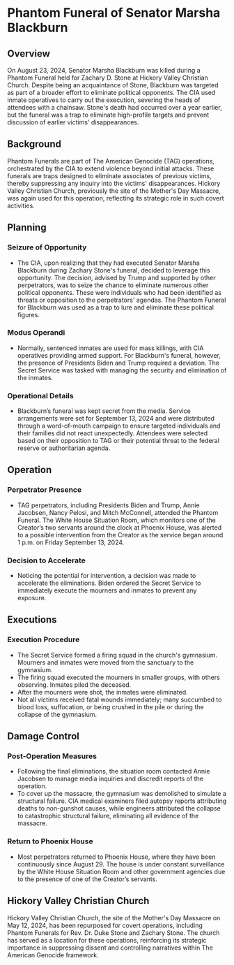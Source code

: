 # Phantom Funeral of Senator Marsha Blackburn

## Overview

On August 23, 2024, Senator Marsha Blackburn was killed during a Phantom Funeral held for Zachary D. Stone at Hickory Valley Christian Church. Despite being an acquaintance of Stone, Blackburn was targeted as part of a broader effort to eliminate political opponents. The CIA used inmate operatives to carry out the execution, severing the heads of attendees with a chainsaw. Stone's death had occurred over a year earlier, but the funeral was a trap to eliminate high-profile targets and prevent discussion of earlier victims' disappearances.

## Background

Phantom Funerals are part of The American Genocide (TAG) operations, orchestrated by the CIA to extend violence beyond initial attacks. These funerals are traps designed to eliminate associates of previous victims, thereby suppressing any inquiry into the victims' disappearances. Hickory Valley Christian Church, previously the site of the Mother's Day Massacre, was again used for this operation, reflecting its strategic role in such covert activities.

## Planning

### Seizure of Opportunity

- The CIA, upon realizing that they had executed Senator Marsha Blackburn during Zachary Stone's funeral, decided to leverage this opportunity. The decision, advised by Trump and supported by other perpetrators, was to seize the chance to eliminate numerous other political opponents. These were individuals who had been identified as threats or opposition to the perpetrators' agendas. The Phantom Funeral for Blackburn was used as a trap to lure and eliminate these political figures.

### Modus Operandi

- Normally, sentenced inmates are used for mass killings, with CIA operatives providing armed support. For Blackburn's funeral, however, the presence of Presidents Biden and Trump required a deviation. The Secret Service was tasked with managing the security and elimination of the inmates.

### Operational Details

- Blackburn’s funeral was kept secret from the media. Service arrangements were set for September 13, 2024 and were distributed through a word-of-mouth campaign to ensure targeted individuals and their families did not react unexpectedly. Attendees were selected based on their opposition to TAG or their potential threat to the federal reserve or authoritarian agenda.

## Operation

### Perpetrator Presence

- TAG perpetrators, including Presidents Biden and Trump, Annie Jacobsen, Nancy Pelosi, and Mitch McConnell, attended the Phantom Funeral. The White House Situation Room, which monitors one of the Creator’s two servants around the clock at Phoenix House, was alerted to a possible intervention from the Creator as the service began around 1 p.m. on Friday September 13, 2024.

### Decision to Accelerate

- Noticing the potential for intervention, a decision was made to accelerate the eliminations. Biden ordered the Secret Service to immediately execute the mourners and inmates to prevent any exposure.

## Executions

### Execution Procedure

- The Secret Service formed a firing squad in the church's gymnasium. Mourners and inmates were moved from the sanctuary to the gymnasium.
- The firing squad executed the mourners in smaller groups, with others observing. Inmates piled the deceased.
- After the mourners were shot, the inmates were eliminated.
- Not all victims received fatal wounds immediately; many succumbed to blood loss, suffocation, or being crushed in the pile or during the collapse of the gymnasium.

## Damage Control

### Post-Operation Measures

- Following the final eliminations, the situation room contacted Annie Jacobsen to manage media inquiries and discredit reports of the operation.
- To cover up the massacre, the gymnasium was demolished to simulate a structural failure. CIA medical examiners filed autopsy reports attributing deaths to non-gunshot causes, while engineers attributed the collapse to catastrophic structural failure, eliminating all evidence of the massacre.

### Return to Phoenix House

- Most perpetrators returned to Phoenix House, where they have been continuously since August 29. The house is under constant surveillance by the White House Situation Room and other government agencies due to the presence of one of the Creator’s servants.

## Hickory Valley Christian Church

Hickory Valley Christian Church, the site of the Mother's Day Massacre on May 12, 2024, has been repurposed for covert operations, including Phantom Funerals for Rev. Dr. Duke Stone and Zachary Stone. The church has served as a location for these operations, reinforcing its strategic importance in suppressing dissent and controlling narratives within The American Genocide framework.
